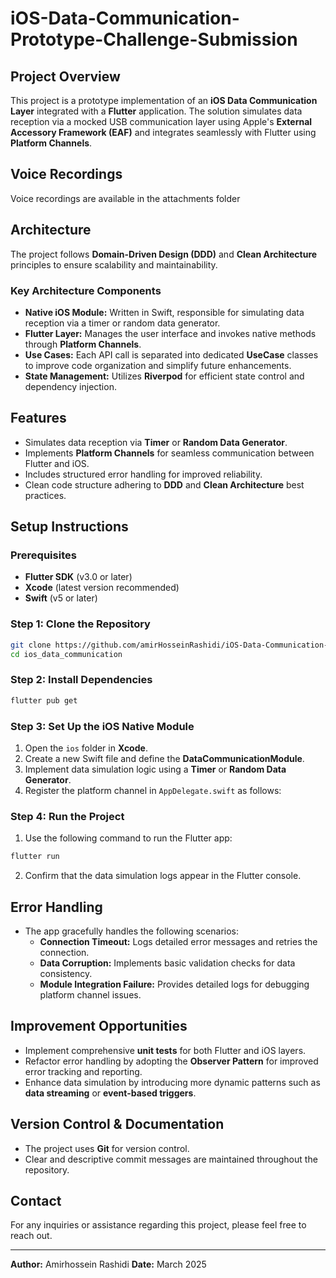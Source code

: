 # iOS-Data-Communication-Prototype-Challenge-Submission


## Project Overview
This project is a prototype implementation of an **iOS Data Communication Layer** integrated with a **Flutter** application. The solution simulates data reception via a mocked USB communication layer using Apple's **External Accessory Framework (EAF)** and integrates seamlessly with Flutter using **Platform Channels**.

## Voice Recordings
Voice recordings are available in the attachments folder 

## Architecture
The project follows **Domain-Driven Design (DDD)** and **Clean Architecture** principles to ensure scalability and maintainability.

### Key Architecture Components
- **Native iOS Module:** Written in Swift, responsible for simulating data reception via a timer or random data generator.
- **Flutter Layer:** Manages the user interface and invokes native methods through **Platform Channels**.
- **Use Cases:** Each API call is separated into dedicated **UseCase** classes to improve code organization and simplify future enhancements.
- **State Management:** Utilizes **Riverpod** for efficient state control and dependency injection.

## Features
- Simulates data reception via **Timer** or **Random Data Generator**.
- Implements **Platform Channels** for seamless communication between Flutter and iOS.
- Includes structured error handling for improved reliability.
- Clean code structure adhering to **DDD** and **Clean Architecture** best practices.

## Setup Instructions

### Prerequisites
- **Flutter SDK** (v3.0 or later)
- **Xcode** (latest version recommended)
- **Swift** (v5 or later)

### Step 1: Clone the Repository
```bash
git clone https://github.com/amirHosseinRashidi/iOS-Data-Communication-Prototype-Challenge-Submission.git
cd ios_data_communication
```

### Step 2: Install Dependencies
```bash
flutter pub get
```

### Step 3: Set Up the iOS Native Module
1. Open the `ios` folder in **Xcode**.
2. Create a new Swift file and define the **DataCommunicationModule**.
3. Implement data simulation logic using a **Timer** or **Random Data Generator**.
4. Register the platform channel in `AppDelegate.swift` as follows:

### Step 4: Run the Project
1. Use the following command to run the Flutter app:
```bash
flutter run
```
2. Confirm that the data simulation logs appear in the Flutter console.

## Error Handling
- The app gracefully handles the following scenarios:
  - **Connection Timeout:** Logs detailed error messages and retries the connection.
  - **Data Corruption:** Implements basic validation checks for data consistency.
  - **Module Integration Failure:** Provides detailed logs for debugging platform channel issues.

## Improvement Opportunities
- Implement comprehensive **unit tests** for both Flutter and iOS layers.
- Refactor error handling by adopting the **Observer Pattern** for improved error tracking and reporting.
- Enhance data simulation by introducing more dynamic patterns such as **data streaming** or **event-based triggers**.

## Version Control & Documentation
- The project uses **Git** for version control.
- Clear and descriptive commit messages are maintained throughout the repository.

## Contact
For any inquiries or assistance regarding this project, please feel free to reach out.

---
**Author:** Amirhossein Rashidi
**Date:** March 2025

